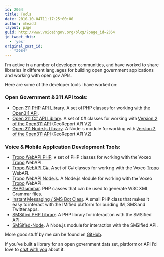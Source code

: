 ```yaml
---
id: 2064
title: Tools
date: 2010-10-04T11:17:25+00:00
author: mheadd
layout: page
guid: http://www.voiceingov.org/blog/?page_id=2064
jd_tweet_this:
  - 'yes'
original_post_id:
  - "2064"
---
```

I&#8217;m active in a number of developer communities, and have worked to share libraries in different languages for building open government applications and working with open gov APIs.

Here are some of the developer tools I have worked on:

### Open Government & 311 API tools:

  * [Open 311 PHP API Library](http://github.com/mheadd/PHPOpen311). A set of PHP classes for working with the [Open311 API](http://open311.org/).
  * [Open 311 C# API Library](http://github.com/mheadd/CSharpOpen311-v2). A set of C# classes for working with [Version 2 of the Open311 API](http://wiki.open311.org/GeoReport_v2) (GeoReport API V2)
  * [Open 311 Node.js Library](https://github.com/mheadd/node-open311). A Node.js module for working with [Version 2 of the Open311 API](http://wiki.open311.org/GeoReport_v2) (GeoReport API V2)

### Voice & Mobile Application Development Tools:

  * [Tropo WebAPI PHP](http://github.com/tropo/tropo-webapi-php). A set of PHP classes for working with the Voxeo [Tropo](https://www.tropo.com/home.jsp) WebAPI.
  * [Tropo WebAPI C#](http://github.com/tropo/tropo-webapi-csharp). A set of C# classes for working with the Voxeo [Tropo](https://www.tropo.com/home.jsp) WebAPI.
  * [Tropo WebAPI Node.js](http://github.com/tropo/tropo-webapi-node). A Node.js Module for working with the Voxeo [Tropo](https://www.tropo.com/home.jsp) WebAPI.
  * [PHPGrammar](http://github.com/mheadd/PHPGrammar). PHP classes that can be used to generate W3C XML Grammar files.
  * [Instant Messaging / SMS Bot Class](http://gist.github.com/226146). A small PHP class that makes it easy to interact with the IMified platform for building IM, SMS and Twitter apps. 
  * [SMSified PHP Library](https://github.com/smsified/smsified-php). A PHP library for interaction with the SMSified API.
  * [SMSified-Node](https://github.com/smsified/smsified-node). A Node.js module for interaction with the SMSified API.

More good stuff by me can be found on [GitHub](https://github.com/mheadd).

If you&#8217;ve built a library for an open government data set, platform or API I&#8217;d love to [chat with you](mailto:mheadd@voiceingov.org) about it.